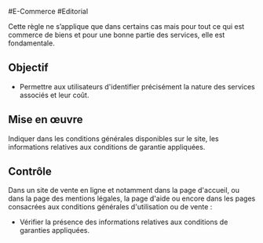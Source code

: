 
#E-Commerce #Editorial

Cette règle ne s’applique que dans certains cas mais pour tout ce qui est commerce de biens et pour une bonne partie des services, elle est fondamentale.

Objectif
--------

*   Permettre aux utilisateurs d'identifier précisément la nature des services associés et leur coût.

Mise en œuvre
-------------

Indiquer dans les conditions générales disponibles sur le site, les informations relatives aux conditions de garantie appliquées.

Contrôle
--------

Dans un site de vente en ligne et notamment dans la page d'accueil, ou dans la page des mentions légales, la page d'aide ou encore dans les pages consacrées aux conditions générales d'utilisation ou de vente :

*   Vérifier la présence des informations relatives aux conditions de garanties appliquées.
